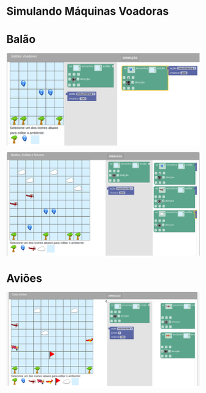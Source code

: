 # Simulando Máquinas Voadoras

# Balão

[![Balão](images/balloon.png)](harena/scripts/playground/editor.html?source=cell/movement-fly-balloon)

[![Balão, Avião e Nuvem](images/balloon-cloud-plane.png)](harena/scripts/playground/editor.html?source=cell/movement-fly-balloon-cloud-plane)

# Aviões

[![Aviões 1](images/fly1.png)](harena/scripts/playground/editor.html?source=cell/movement-two-planes)